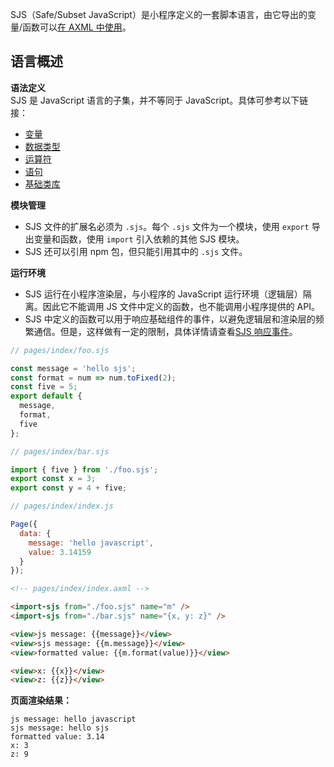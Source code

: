 SJS（Safe/Subset JavaScript）是小程序定义的一套脚本语言，由它导出的变量/函数可以[在 AXML 中使用](https://opendocs.alipay.com/mini/framework/import-sjs)。

## 语言概述

**语法定义**  
SJS 是 JavaScript 语言的子集，并不等同于 JavaScript。具体可参考以下链接：  
- [变量](https://opendocs.alipay.com/mini/framework/sjs-variable)
- [数据类型](https://opendocs.alipay.com/mini/framework/datatype)
- [运算符](https://opendocs.alipay.com/mini/framework/operator)
- [语句](https://opendocs.alipay.com/mini/framework/sjs-statement)
- [基础类库](https://opendocs.alipay.com/mini/framework/basic-library)

**模块管理**  
- SJS 文件的扩展名必须为 `.sjs`。每个 `.sjs` 文件为一个模块，使用 `export` 导出变量和函数，使用 `import` 引入依赖的其他 SJS 模块。
- SJS 还可以引用 npm 包，但只能引用其中的 `.sjs` 文件。

**运行环境**  
- SJS 运行在小程序渲染层，与小程序的 JavaScript 运行环境（逻辑层）隔离。因此它不能调用 JS 文件中定义的函数，也不能调用小程序提供的 API。
- SJS 中定义的函数可以用于响应基础组件的事件，以避免逻辑层和渲染层的频繁通信。但是，这样做有一定的限制，具体详情请查看[SJS 响应事件](https://opendocs.alipay.com/mini/01og7z)。
```javascript
// pages/index/foo.sjs

const message = 'hello sjs';
const format = num => num.toFixed(2);
const five = 5;
export default {
  message,
  format,
  five
};
```

```javascript
// pages/index/bar.sjs

import { five } from './foo.sjs';
export const x = 3;
export const y = 4 + five;
```

```javascript
// pages/index/index.js

Page({
  data: {
    message: 'hello javascript',
    value: 3.14159
  }
});
```

```html
<!-- pages/index/index.axml -->

<import-sjs from="./foo.sjs" name="m" />
<import-sjs from="./bar.sjs" name="{x, y: z}" />

<view>js message: {{message}}</view>
<view>sjs message: {{m.message}}</view>
<view>formatted value: {{m.format(value)}}</view>

<view>x: {{x}}</view>
<view>z: {{z}}</view>
```

**页面渲染结果：**  
```text
js message: hello javascript
sjs message: hello sjs
formatted value: 3.14
x: 3
z: 9
```
